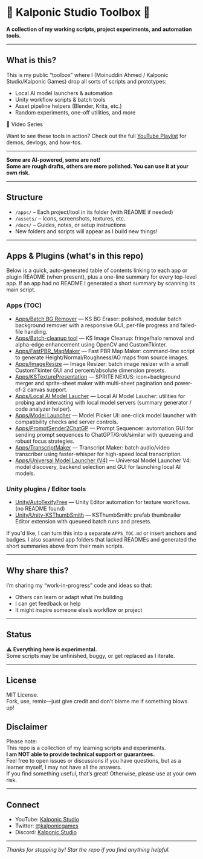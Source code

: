 # 🧰 Kalponic Studio Toolbox 🧰

**A collection of my working scripts, project experiments, and automation tools.**

---

## What is this?

This is my public “toolbox” where I (Moinuddin Ahmed / Kalponic Studio/Kalponic Games) drop all sorts of scripts and prototypes:
- Local AI model launchers & automation
- Unity workflow scripts & batch tools
- Asset pipeline helpers (Blender, Krita, etc.)
- Random experiments, one-off utilities, and more

🎥 Video Series

Want to see these tools in action?
Check out the full [YouTube Playlist](https://www.youtube.com/watch?v=A_a7Gbjomi0&list=PLaTHVltQr1eMOgCdw5K5Fn13gIJJQOrgR&pp=gAQB) for demos, devlogs, and how-tos.

---

**Some are AI-powered, some are not!  
Some are rough drafts, others are more polished. You can use it at your own risk.**

---

## Structure

- `/apps/` – Each project/tool in its folder (with README if needed)
- `/assets/` – Icons, screenshots, textures, etc.
- `/docs/` – Guides, notes, or setup instructions
- New folders and scripts will appear as I build new things!

---

## Apps & Plugins (what's in this repo)

Below is a quick, auto-generated table of contents linking to each app or plugin README (when present), plus a one-line summary for every top-level app. If an app had no README I generated a short summary by scanning its main script.

### Apps (TOC)

- [Apps/Batch BG Remover](Apps/Batch%20BG%20Remover/README.md) — KS BG Eraser: polished, modular batch background remover with a responsive GUI, per-file progress and failed-file handling.
- [Apps/Batch-cleanup tool](Apps/Batch-cleanup%20tool/README.md) — KS Image Cleanup: fringe/halo removal and alpha-edge enhancement using OpenCV and CustomTkinter.
- [Apps/FastPBR_MapMaker](Apps/FastPBR_MapMaker/PBRMapMakerSimpler.py) — Fast PBR Map Maker: command-line script to generate Height/Normal/Roughness/AO maps from source images.
- [Apps/ImageResize](Apps/ImageResize/ImageResize.py) — Image Resizer: batch image resizer with a small CustomTkinter GUI and percent/absolute dimension presets.
- [Apps/KSTexturePresentation](Apps/KSTexturePresentation/README.md) — SPRITE NEXUS: icon+background merger and sprite-sheet maker with multi-sheet pagination and power-of-2 canvas support.
- [Apps/Local AI Model Laucher](Apps/Local%20AI%20Model%20Laucher/code_analyzer.py) — Local AI Model Laucher: utilities for probing and interacting with local model servers (summary generator / code analyzer helper).
- [Apps/Model Launcher](Apps/Model%20Launcher/readme.md) — Model Picker UI: one-click model launcher with compatibility checks and server controls.
- [Apps/PromptSender2ChatGP](Apps/PromptSender2ChatGP/README.md) — Prompt Sequencer: automation GUI for sending prompt sequences to ChatGPT/Grok/similar with queueing and robust focus strategies.
- [Apps/TranscriptMaker](Apps/TranscriptMaker/BatchTranscribe.py) — Transcript Maker: batch audio/video transcriber using faster-whisper for high-speed local transcription.
- [Apps/Universal Model Launcher (V4)](Apps/Universal%20Model%20Launcher/Version4/README.md) — Universal Model Launcher V4: model discovery, backend selection and GUI for launching local AI models.

### Unity plugins / Editor tools

- [Unity/AutoTexifyFree](/Unity/AutoTexifyFree) — Unity Editor automation for texture workflows. (no README found)
- [Unity/Unity-KSThumbSmith](Unity/Unity-KSThumbSmith/README.md) — KSThumbSmith: prefab thumbnailer Editor extension with queueed batch runs and presets.

If you'd like, I can turn this into a separate `APPS_TOC.md` or insert anchors and badges. I also scanned app folders that lacked READMEs and generated the short summaries above from their main scripts.

---

## Why share this?

I’m sharing my “work-in-progress” code and ideas so that:
- Others can learn or adapt what I’m building
- I can get feedback or help
- It might inspire someone else’s workflow or project

---

## Status

⚠️ **Everything here is experimental.**  
Some scripts may be unfinished, buggy, or get replaced as I iterate.

---

## License

MIT License.  
Fork, use, remix—just give credit and don’t blame me if something blows up!

## Disclaimer

Please note:  
This repo is a collection of my learning scripts and experiments.  
**I am NOT able to provide technical support or guarantees.**  
Feel free to open issues or discussions if you have questions, but as a learner myself, I may not have all the answers.  
If you find something useful, that’s great! Otherwise, please use at your own risk.



---

## Connect

- YouTube: [Kalponic Studio](https://youtube.com/@kalponic_studio)
- Twitter: [@kalponicgames](https://twitter.com/kalponicgames)
- Discord: [Kalponic Studio](discord.gg/TpJ6wDp7P8)

---

*Thanks for stopping by! Star the repo if you find anything helpful.*


